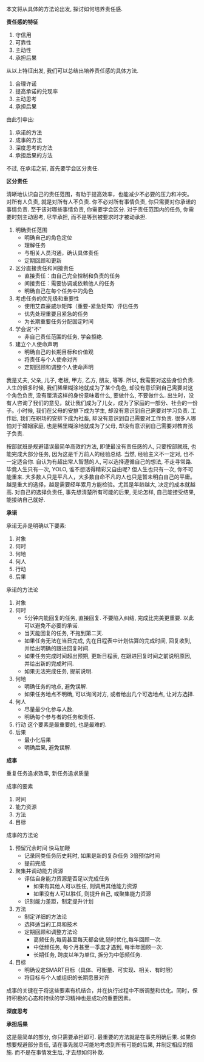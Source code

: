 本文将从具体的方法论出发, 探讨如何培养责任感. 

**责任感的特征**

1. 守信用
2. 可靠性
3. 主动性
4. 承担后果

从以上特征出发, 我们可以总结出培养责任感的具体方法.
1. 合理许诺
2. 提高承诺的兑现率
3. 主动思考
4. 承担后果

由此引申出:
1. 承诺的方法
2. 成事的方法
3. 深度思考的方法
4. 承担后果的方法

不过, 在承诺之前, 首先要学会区分责任. 

**区分责任**

清晰地认识自己的责任范围，有助于提高效率，也能减少不必要的压力和冲突。
对所有人负责, 就是对所有人不负责. 你不必对所有事情负责, 你只需要对你承诺的事情负责. 至于该对哪些事情负责, 你需要学会区分.
对于责任范围内的任务, 你需要时刻主动思考, 尽早承担, 而不是等到被要求时才被动承担. 

1. 明确责任范围
    - 明确自己的角色定位
    - 理解任务
    - 与相关人员沟通，确认具体责任
    - 定期回顾和更新
2. 区分直接责任和间接责任
    - 直接责任：由自己完全控制和负责的任务
    - 间接责任：需要协调或依赖他人的任务
    - 明确自己在每个任务中的角色
3. 考虑任务的优先级和重要性
    - 使用艾森豪威尔矩阵（重要-紧急矩阵）评估任务
    - 优先处理重要且紧急的任务
    - 为长期重要任务分配固定时间
4. 学会说"不"
    - 非自己责任范围的任务, 学会拒绝.
5. 建立个人使命声明
    - 明确自己的长期目标和价值观
    - 将责任与个人使命对齐
    - 定期回顾和调整个人使命声明

我是丈夫, 父亲, 儿子, 老板, 甲方, 乙方, 朋友, 等等. 所以, 我需要对这些身份负责. 
人生的很多时候, 我们稀里糊涂地就成为了某个角色, 却没有意识到自己需要对这个角色负责, 没有厘清这样的身份意味着什么, 要做什么, 不要做什么. 出生时，没有人咨询了我们的意见，就让我们成为了儿女，成为了家庭的一部分、社会的一份子。小时候, 我们在父母的安排下成为学生, 却没有意识到自己需要对学习负责. 工作后, 我们在职场的安排下成为社畜, 却没有意识到自己需要对工作负责. 很多人哪怕对于婚姻家庭, 也是稀里糊涂地就成为了父母, 却没有意识到自己需要对教育孩子负责. 

按部就班是规避错误最简单高效的方法, 即使最没有责任感的人, 只要按部就班, 也能完成大部分任务, 因为这是千万前人的经验总结. 
当然, 经验主义不一定对, 也不一定适合你. 
自认为有超出常人智慧的人, 可以选择遵循自己的想法, 不走寻常路. 毕竟人生只有一次, YOLO, 谁不想活得精彩又自由呢? 但人生也只有一次, 你不可能重来. 大多数人只是平凡人，大多数自命不凡的人也只是暂未明白自己的平庸。越是重大的选择，越是需要经年累月方能检验。尤其是年龄越大, 决定的成本就越高. 对自己的选择负责任, 事先想清楚所有可能的后果, 无论怎样, 自己能接受结果, 能接纳自己就好. 

**承诺**

承诺无非是明确以下要素:
1. 对象
2. 何时
3. 何地
4. 何人
5. 行动
6. 后果

承诺的方法论
1. 对象
2. 何时
    - 5分钟内能回复的任务, 直接回复. 不要陷入纠结, 完成比完美更重要. 以此可以避免不必要的承诺.
    - 当天能回复的任务, 不拖到第二天.
    - 如果任务无法在当日完成, 先在日程表中计划估算的完成时间, 回复收到, 并给出明确的跟进回复时间.
    - 如果任务完成时间超出预期, 更新日程表, 在跟进回复时间之前说明原因, 并给出新的完成时间.
    - 如果无法完成任务, 提前说明.
3. 何地
    - 明确任务的地点, 避免误解.
    - 如果任务地点不明确, 可以询问对方, 或者给出几个可选地点, 让对方选择.
4. 何人
    - 尽量最少化参与人数.
    - 明确每个参与者的任务和责任.
5. 行动
    这个要素是最重要的, 也是最难的. 
5. 后果
    - 最小化后果
    - 明确后果, 避免误解.

**成事**

重复任务追求效率, 新任务追求质量

成事的要素
1. 时间
2. 能力资源
3. 方法
4. 目标

成事的方法论
1. 预留冗余时间 快马加鞭
    - 记录同类任务历史耗时, 如果是新的复杂任务 3倍预估时间
    - 提前完成
2. 聚集并调动能力资源
    - 评估自身能力资源是否足以完成任务
        - 如果有其他人可以胜任, 则调用其他能力资源
        - 如果没有人可以胜任, 则提升自己, 或聚集能力资源
    - 识别能力差距，制定提升计划
3. 方法
    - 制定详细的方法论
    - 选择适当的工具和技术
    - 定期回顾和调整方法论
        - 高频任务,每周甚至每天都会做,随时优化,每年回顾一次.
        - 中低频任务, 每个月甚至一季度才遇到, 每半年回顾一次.
        - 长期任务, 跨度以年为单位, 拆分为中低频任务.
4. 目标
    - 明确设定SMART目标（具体、可衡量、可实现、相关、有时限）
    - 将目标与个人或组织的长期愿景对齐

成事的关键在于将这些要素有机结合，并在执行过程中不断调整和优化。同时，保持积极的心态和持续的学习精神也是成功的重要因素。

**深度思考**


**承担后果**

这是最简单的部分, 你只需要承担即可. 最重要的方法就是在事先明确后果. 
如果你想要规避部分责任, 请在事先就尽可能地考虑到所有可能的后果, 并制定相应的措施. 而不是在事情发生后, 才去想如何补救. 
